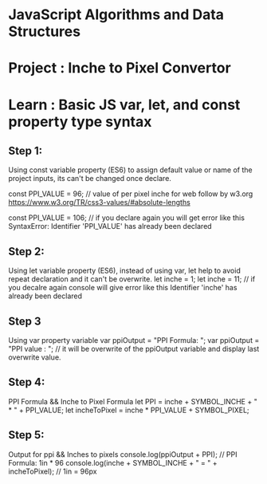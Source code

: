 # JavaScript Algorithms and Data Structures

# Project : Inche to Pixel Convertor
# Learn : Basic JS var, let, and const property type syntax

## Step 1: 
Using const variable property (ES6) to assign default value or name of the project inputs, its can't be changed once declare.

const PPI_VALUE = 96;   // value of per pixel inche for web follow by w3.org https://www.w3.org/TR/css3-values/#absolute-lengths

const PPI_VALUE = 106; // if you declare again you will get error like this SyntaxError: Identifier 'PPI_VALUE' has already been declared

## Step 2: 
Using let variable property (ES6), instead of using var, let help to avoid repeat declaration and it can't be overwrite.
let inche = 1;
let inche = 11; // if you decalre again console will give error like this Identifier 'inche' has already been declared

## Step 3
Using var property variable
var ppiOutput = "PPI Formula: ";
var ppiOutput = "PPI value : "; // it will be overwrite of the ppiOutput variable and display last overwrite value.

## Step 4: 
PPI Formula && Inche to Pixel Formula
let PPI = inche + SYMBOL_INCHE + " * " + PPI_VALUE;
let incheToPixel = inche * PPI_VALUE + SYMBOL_PIXEL;

## Step 5: 
Output for ppi &&  Inches to pixels
console.log(ppiOutput + PPI); // PPI Formula: 1in * 96
console.log(inche + SYMBOL_INCHE + " = " + incheToPixel); // 1in = 96px